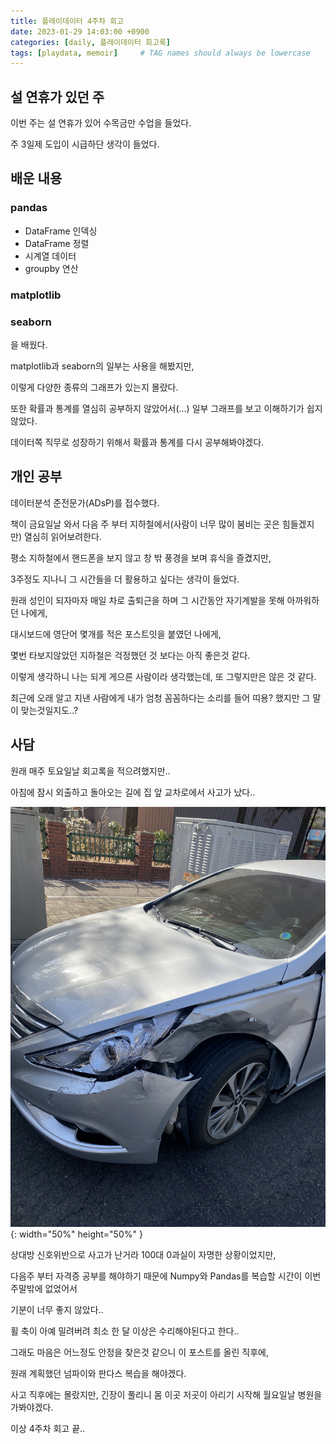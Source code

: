 ```yaml
---
title: 플레이데이터 4주차 회고
date: 2023-01-29 14:03:00 +0900
categories: [daily, 플레이데이터 회고록]
tags: [playdata, memoir]     # TAG names should always be lowercase
---
```

## 설 연휴가 있던 주

이번 주는 설 연휴가 있어 수목금만 수업을 들었다.

주 3일제 도입이 시급하단 생각이 들었다.

## 배운 내용

### pandas

- DataFrame 인덱싱
- DataFrame 정렬
- 시계열 데이터
- groupby 연산

### matplotlib

### seaborn

을 배웠다.

matplotlib과 seaborn의 일부는 사용을 해봤지만,

이렇게 다양한 종류의 그래프가 있는지 몰랐다.

또한 확률과 통계를 열심히 공부하지 않았어서(…) 일부 그래프를 보고 이해하기가 쉽지 않았다.

데이터쪽 직무로 성장하기 위해서 확률과 통계를 다시 공부해봐야겠다.

## 개인 공부

데이터분석 준전문가(ADsP)를 접수했다.

책이 금요일날 와서 다음 주 부터 지하철에서(사람이 너무 많이 붐비는 곳은 힘들겠지만) 열심히 읽어보려한다.

평소 지하철에서 핸드폰을 보지 않고 창 밖 풍경을 보며 휴식을 즐겼지만,

3주정도 지나니 그 시간들을 더 활용하고 싶다는 생각이 들었다.

원래 성인이 되자마자 매일 차로 출퇴근을 하며 그 시간동안 자기계발을 못해 아까워하던 나에게,

대시보드에 영단어 몇개를 적은 포스트잇을 붙였던 나에게,

몇번 타보지않았던 지하철은 걱정했던 것 보다는 아직 좋은것 같다.

이렇게 생각하니 나는 되게 게으른 사람이라 생각했는데,  또 그렇지만은 않은 것 같다.

최근에 오래 알고 지낸 사람에게 내가 엄청 꼼꼼하다는 소리를 들어 띠용? 했지만 그 말이 맞는것일지도..?

## 사담

원래 매주 토요일날 회고록을 적으려했지만..

아침에 잠시 외출하고 돌아오는 길에 집 앞 교차로에서 사고가 났다..

![마음 아픈 내 차](/assets/img/20230129_1.jpeg){: width="50%" height="50%" }   

상대방 신호위반으로 사고가 난거라 100대 0과실이 자명한 상황이었지만,

다음주 부터 자격증 공부를 해야하기 때문에 Numpy와 Pandas를 복습할 시간이 이번 주말밖에 없었어서

기분이 너무 좋지 않았다..

휠 축이 아예 밀려버려 최소 한 달 이상은 수리해야된다고 한다..

그래도 마음은 어느정도 안정을 찾은것 같으니 이 포스트를 올린 직후에,

원래 계획했던 넘파이와 판다스 복습을 해야겠다.

사고 직후에는 몰랐지만, 긴장이 풀리니 몸 이곳 저곳이 아리기 시작해 월요일날 병원을 가봐야겠다.

이상 4주차 회고 끝..